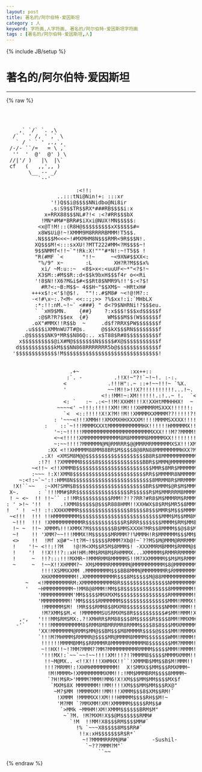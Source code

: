```yaml
---
layout: post
title: 著名的/阿尔伯特·爱因斯坦
category : 人
keyword: 字符画,人字符画, 著名的/阿尔伯特·爱因斯坦字符画
tags : [著名的/阿尔伯特·爱因斯坦,人]
---
```

{% include JB/setup %}
# 著名的/阿尔伯特·爱因斯坦
---
{% raw %}
<pre>



    ,` `/` `. ,\  
  /` ` &#039; /, &#039; ,` \   
   ` / ` ` &#039; ,.,`,   
 /-/- ``/=   = \ ,`  
  &#039;&#039;  &#039;  @&#039;  @&#039; ) \  
 //|&#039;/ )   |\  |\`    
 cf   (   ,,&#039;,, )   
       \__ -- _/    
          `--&#039;   

                      :&lt;!!:
                ..:::tNi@Nin!+: :::xr
              &#039;!)Q$$i@$$$$NNidbo@Ni8ir
              .s:S9$$TR$$RX*###RB$$$$i:x
            x+RRX88$$$NL#?!&lt; :&lt;?#RR$$$bX
           !MN*#M#*BRR#$iXxi@NUX!MN$$$$$:
          &lt;x@T!M!::(R8H@$$$$$$$$$xX$$$$$#=
          x8W$Ui@!~!XMMM9M8RRRRBMMM!T5$$.
         .N$$$$M&lt;&lt;&lt;~!#MXMHM8N$$$RMR&lt;9R$$$N!.
         XQ$$$M!&lt;:::sxXU!?MTT222#MM&lt;?M$$$$~!
         9$$NMMf&lt;!!~`&quot;!Rk:X!&quot;&quot;&quot;#*N!:~!T5$$ !
         &quot;R(#MF `&lt;      &quot;!!~     ~&lt;9XN#$$XX&lt;:
          &quot;%/9&quot; x~       :L       XH?R?M$$$x%
           xi/ ~M:u::~  &lt;8$&gt;x&lt;:&lt;uuUF&lt;~*&quot;&lt;?$!~
          X3$M::#M$$R::d&lt;$$k9bxH$$$f4r o&lt;&lt;Ri
         &#039;!8$N!!X6?M&amp;i$#&lt;$$Rt8$NMR9%!!&#039;$:&lt;?$!
           #R?&lt;:~B:M$$~ 4$$H~&quot;$$XM$~ ~HRtxH#
        +++x$!:&lt;&#039;$!@$!.  &quot;&quot;!:.#$M8# ~&lt;!@!M?::
        -&lt;!#\x~:.?&lt;M~ &lt;&lt;::;;&gt;&gt; ?%$xx!:i:`MHbLX
         :*:!!:nM.~!~` &lt;###} &quot; d&lt;?9$NHRNi!?$$$eu.
         ` `xH9$MN.    {##}    ?:x$$$!$$$xd$$$$$f
          :@$R?R?$$ex  {#}      WM$$$M$$(W$$$$$$f
        .oX&quot;#MMX!!R$$b  ~     .d$f?RRX$PW$$$$$$$f
      .u$$$$iXMMnWU7T#@s.     @$$kX$$$RN$$$$$$$$f
     .@$$$$$$NK9*MR$$N86Q:.. x$T88$R#8$$$$$$$$$$f
    x$$$$$$$$$$@iX#M@$$$$$$$N$$$$$#X@$$$$$$$$$$$f
   d$$$$$$$$$$$kM$$$NN868RRRRRRR5b@$$$$$$$$$$$$$f
  &#039;$$$$$$$$$$$$$!M$$$$$$$$$$$$$$$$$$$$$$$$$$$$$$!


                    .+~                :xx++::
                   :`. -          .!!X!~&quot;?!`~!~!. :-:.
                  &lt;             .!!!H&quot;:.~ ::+!~~!!!~ `%X.
                  &#039;             ~~!M!!&gt;!!X?!!!!!!!!!!...!~.
                              &lt;!:!MM!~:XM!!!!!!.:!..~ !.  `&lt;
                  &lt;: `   :~ .:&lt;~!!M!XXHM!!!X!XXHtMMHHHX!  ~ ~
                ~~~~&lt;&#039; ~!!!:!!!!!XM!!M!!!XHMMMRMSXXX!!!!!!:  &lt;`
                  `&lt;  &lt;::!!!!!X!X?M!!M!!XMMMMXXMMMM??!!!!!?!:~&lt;
               : &#039;~~~&lt;!!!XMMH!!XMXMXHHXXXXM!!!!MMMMSXXXX!!!!!!!~
            :    ::`~!!!MMMMXXXtMMMMMMMMMMMHX!!!!!!HMMMMMX!!!!!: ~
               &#039;~:~!!!!!MMMMMMMMMMMMMMMMMMMMMMXXX!!!M??MMMM!!X!!i:
               &lt;~&lt;!!!!!XMMMMMMMMMMMM8M8MMMMM8MMMMMXX!!!!!!!!X!?t?!:
               ~:~~!!!!?MMMMMM@M@RMRRR$@@MMRMRMMMMMMXSX!!!XMMMX&lt;?X!
             :XX &lt;!!XHMMMM88MM88BR$M$$$$8@8RN88MMMMMMMMHXX?MMMMMX!!!
           .:X! &lt;XMSM8M@@$$$$$$$$$$$$$$$$$$$B8R$8MMMMMMMMMMMMMMMMX!X
          :!?! !?XMMMMM8$$$$8$$$$$$$$$$$$$$BBR$$MMM@MMMMMMMMMMMMMM!!X
        ~&lt;!!~ &lt;!!XMMMB$$$$$$$$$$$$$$$$$$$$$$$$MMR$8MR$MMMMMMMMMMMMM!?!:
        :~~~ !:X!XMM8$$$$$$$$$$$$$$$$$$$$$$$RR$$MMMMR8NMMMMMMMMMMMMM&lt;!`-
    ~:&lt;!:~`~&#039;:!:HMM8N$$$$$$$$$$$$$$$$$$$$$$$$$8MRMM8R$MRMMMMMMMMRMMMX!
  !X!``~~   :~XM?SMM$B$$$$$$$$$$$$$$$$$$$$$$BR$$MMM$@R$M$MMMMMM$MMMMX?L
 X~.      : `!!!MM#$RR$$$$$$$$$$$$$$$$$R$$$$$R$M$MMRRRM8MMMMMMM$$MMMM!?:
 ! ~ &lt;~  !! !!~`` :!!MR$$$$$$$$$$RMM!?!??RR?#R8$M$MMMRM$RMMMM8MM$MMM!M!:&gt;
: &#039; &gt;!~ &#039;!!  !   .!XMM8$$$$$@$$$R888HMM!!XXHWX$8$RM$MR5$8MMMMR$$@MMM!!!&lt; ~
!  &#039; !  ~!! :!:XXHXMMMR$$$$$$$$$$$$$$$$8$$$$8$$$MMR$M$$$MMMMMM$$$MMM!!!!
 ~&lt;!!!  !!! !!HMMMMMMMM$$$$$$$$$$$$$$$$$$$$$$$$$$MMM$M$$MM8MMMR$$MMXX!!!!/:`
  ~!!!  !!! !XMMMMMMMMMMR$$$$$$$$$$$$R$RRR$$$$$$$MMMM$RM$MM8MM$$$M8MMMX!!!!:
  !~ ~  !!~ XMMM%!!!XMMX?M$$$$$$$$B$MMSXXXH?MR$$8MMMM$$@$8$M$B$$$$B$MMMX!!!!
  ~!    !! &#039;XMM?~~!!!MMMX!M$$$$$$MRMMM?!%MMMH!R$MMMMMM$$$MM$8$$$$$$MR@M!!!!!
  &lt;&gt;    !!  !Mf x@#&quot;~!t?M~!$$$$$RMMM?Xb@!~`??MS$M@MMM@RMRMMM$$$$$$RMMMMM!!!!
  !    &#039;!~ &lt;!!:!?M   !@!M&lt;XM$$R5M$8MMM$! -XXXMMRMBMMM$RMMM@$R$BR$MMMMX??!X!!
  !    &#039;!  !!X!!!?::xH!HM:MM$RM8M$RHMMMX...XMMMMM$RMMRRMMMMMMM8MMMMMMMMX!!X!
  !     ~  !!?:::!!!MXMR~!MMMRMM8MMMMMS!!M?XXMMMMM$$M$M$RMMMM8$RMMMMMMMM%X!!
  ~     ~  !~~X!!XHMMM?~ XM$MMMMRMMMMMM@MMMMMMMMMM$8@MMMMMMMMRMMMMM?!MMM%HX!
           !!!!XSMMXXMM .MMMMMMMM$$$BB8MMM@MMMMMMMR$RMMMMMMMMMMMMMMMXX!?H!XX
           XHXMMMMMMMM!.XMMMMMMMMMR$$$8M$$$$$M@88MMMMMMMMMMMMMMM!XMMMXX!!!XM
      ~   &lt;!MMMMMMMMRM:XMMMMMMMMMM8R$$$$$$$$$$$$$$$NMMMMMMMM?!MM!M8MXX!!/t!M
      &#039;   ~HMMMMMMMMM~!MM8@8MMM!MM$$8$$$$$$$$$$$$$$8MMMMMMM!!XMMMM$8MR!MX!MM
          &#039;MMMMMMMMMM&#039;MM$$$$$MMXMXM$$$$$$$$$$$$$$$$RMMMMMMM!!MMM$$$$MMMMM&lt;!M
          &#039;MMMMMMMMM!&#039;MM$$$$$RMMMMMM$$$$$$$$$$$$$$$MMM!MMMX!!MM$$$$$M$$M$M!M
           !MMMMMM$M! !MR$$$RMM8$8MXM8$$$$$$$$$$$$NMMM!MMM!!!?MRR$$RXM$$MR!M
           !M?XMM$$M.&lt; !MMMMMMSUSRMXM$8R$$$$$$$$$$#$MM!MMM!X!t8$M$MMMHMRMMX$
    ,-,   &#039;!!!MM$RMSMX:.?!XMHRR$RM88$$$8M$$$$$R$$$$8MM!MMXMH!M$$RMMMMRNMMX!$
   -&#039;`    &#039;!!!MMMMMMMMMM8$RMM8MBMRRMR8RMMM$$$$8$8$$$MMXMMMMM!MR$MM!M?MMMMMM$
          &#039;XX!MMMMMMM@RMM$MM@$$BM$$$M8MMMMR$$$$@$$$$MM!MMMMXX$MRM!XH!!??XMMM
          `!!!M?MHMMM$RMMMR@$$$$MR@MMMM8MMMM$$$$$$$WMM!MMMM!M$RMM!!.MM!%M?~!
           !!!!!!MMMMBMM$$RRMMMR8MMMMMRMMMMM8$$$$$$$MM?MMMM!f#RM~    `~!!!~!
           ~!!HX!!~!?MM?MMM??MM?MMMMMMMMMRMMMM$$$$$MMM!MMMM!!
           &#039;!!!MX!:`~~`~~!~~!!!!XM!!!?!?MMMM8$$$$$MMMMXMMM!!
            !!~M@MX.. &lt;!!X!!!!XHMHX!!``!XMMMB$MM$$B$M!MMM!!
            !!!?MRMM!:!XHMHMMMMMMMM!  X!SMMX$$MM$$$RMXMMM~
             !M!MMMM&gt;!XMMMMMMMMXMM!!:!MM$MMMBRM$$$$8MMMM~
             `?H!M$R&gt;&#039;MMMM?MMM!MM6!X!XM$$$MM$MM$$$$MX$f
              `MXM$8X MMMMMMM!!MM!!!!XM$$$MM$MM$$$RX@&quot;
               ~M?$MM !MMMMXM!!MM!!!XMMM$$$8$XM$$RM!`
                !XMMM !MMMMXX!XM!!!HMMMM$$$$RH$$M!~
                &#039;M?MM `?MMXMM!XM!XMMMMM$$$$$RM$$#
                 `&gt;MMk ~MMHM!XM!XMMM$$$$$$BRM$M&quot;
                  ~`?M. !M?MXM!X$$@M$$$$$$RMM#
                    `!M  !!MM!X8$$$RM$$$$MM#`
                      !% `~~~X8$$$$8M$$RR#`
                       !!x:xH$$$$$$$R$R*`
                        ~!?MMMMRRRM@M#`       -Sushil-
                         `~???MMM?M&quot;`
                             ``~~ </pre>
{% endraw %}
